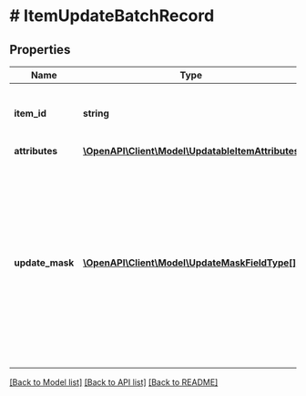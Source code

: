 # # ItemUpdateBatchRecord

## Properties

Name | Type | Description | Notes
------------ | ------------- | ------------- | -------------
**item_id** | **string** | The catalog item id in the merchant namespace | [optional]
**attributes** | [**\OpenAPI\Client\Model\UpdatableItemAttributes**](UpdatableItemAttributes.md) |  | [optional]
**update_mask** | [**\OpenAPI\Client\Model\UpdateMaskFieldType[]**](UpdateMaskFieldType.md) | The list of product attributes to be updated. Attributes specified in the update mask without a value specified in the body will be deleted from the product item. | [optional]

[[Back to Model list]](../../README.md#models) [[Back to API list]](../../README.md#endpoints) [[Back to README]](../../README.md)
